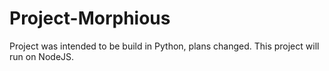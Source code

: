 # Project-Morphious

Project was intended to be build in Python, plans changed.
This project will run on NodeJS.
